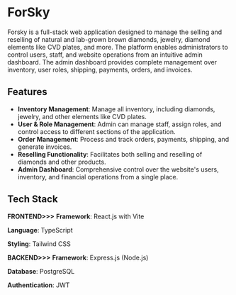 
# ForSky

Forsky is a full-stack web application designed to manage the selling and reselling of natural and lab-grown brown diamonds, jewelry, diamond elements like CVD plates, and more. The platform enables administrators to control users, staff, and website operations from an intuitive admin dashboard. The admin dashboard provides complete management over inventory, user roles, shipping, payments, orders, and invoices.

## Features

- **Inventory Management**: Manage all inventory,        including diamonds, jewelry, and other elements like CVD plates.
- **User & Role Management**: Admin can manage staff, assign roles, and control access to different sections of the application.
- **Order Management**: Process and track orders, payments, shipping, and generate invoices.
- **Reselling Functionality**: Facilitates both selling and reselling of diamonds and other products.
- **Admin Dashboard**: Comprehensive control over the website's users, inventory, and financial operations from a single place.


## Tech Stack
**FRONTEND>>>**
**Framework**: React.js with Vite

**Language**: TypeScript

**Styling**: Tailwind CSS 

**BACKEND>>>**
**Framework**: Express.js (Node.js)

**Database**: PostgreSQL

**Authentication**: JWT 
